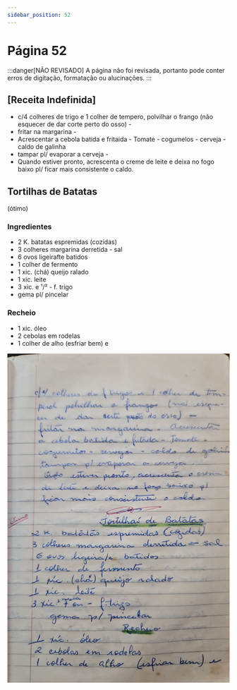 ```yaml
---
sidebar_position: 52
---
```

# Página 52
:::danger[NÃO REVISADO]
A página não foi revisada, portanto pode conter erros de digitação, formatação ou alucinações.
:::
## [Receita Indefinida]
- c/4 colheres de trigo e 1 colher de tempero, polvilhar o frango (não esquecer de dar corte perto do osso) -
- fritar na margarina -
- Acrescentar a cebola batida e fritaida - Tomate - cogumelos - cerveja - caldo de galinha
- tampar pl/ evaporar a cerveja -
- Quando estiver pronto, acrescenta o creme de leite e deixa no fogo baixo pl/ ficar mais consistente o caldo.

## Tortilhas de Batatas
(ótimo)

### Ingredientes
- 2 K. batatas espremidas (cozidas)
- 3 colheres margarina derretida - sal
- 6 ovos ligeirafte batidos
- 1 colher de fermento
- 1 xic. (chá) queijo ralado
- 1 xic. leite
- 3 xic. e ¹/² - f. trigo
- gema pl/ pincelar

### Recheio
- 1 xic. óleo
- 2 cebolas em rodelas
- 1 colher de alho (esfriar bem) e

![imagem base](./images/page_52.png)